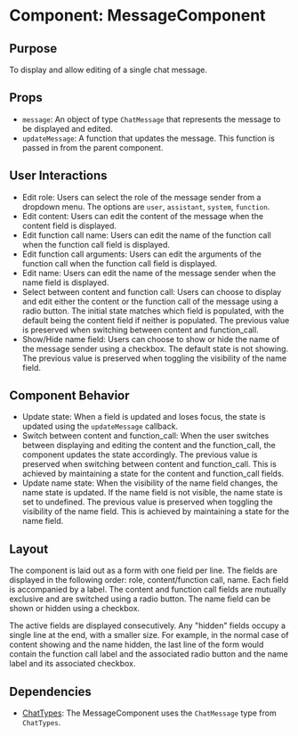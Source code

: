 # Component: MessageComponent

## Purpose

To display and allow editing of a single chat message.

## Props

- `message`: An object of type `ChatMessage` that represents the message to be displayed and edited.
- `updateMessage`: A function that updates the message. This function is passed in from the parent component.

## User Interactions

- Edit role: Users can select the role of the message sender from a dropdown menu. The options are `user`, `assistant`, `system`, `function`.
- Edit content: Users can edit the content of the message when the content field is displayed.
- Edit function call name: Users can edit the name of the function call when the function call field is displayed.
- Edit function call arguments: Users can edit the arguments of the function call when the function call field is displayed.
- Edit name: Users can edit the name of the message sender when the name field is displayed.
- Select between content and function call: Users can choose to display and edit either the content or the function call of the message using a radio button. The initial state matches which field is populated, with the default being the content field if neither is populated. The previous value is preserved when switching between content and function_call.
- Show/Hide name field: Users can choose to show or hide the name of the message sender using a checkbox. The default state is not showing. The previous value is preserved when toggling the visibility of the name field.

## Component Behavior

- Update state: When a field is updated and loses focus, the state is updated using the `updateMessage` callback.
- Switch between content and function_call: When the user switches between displaying and editing the content and the function_call, the component updates the state accordingly. The previous value is preserved when switching between content and function_call. This is achieved by maintaining a state for the content and function_call fields.
- Update name state: When the visibility of the name field changes, the name state is updated. If the name field is not visible, the name state is set to undefined. The previous value is preserved when toggling the visibility of the name field. This is achieved by maintaining a state for the name field.

## Layout

The component is laid out as a form with one field per line. The fields are displayed in the following order: role, content/function call, name. Each field is accompanied by a label. The content and function call fields are mutually exclusive and are switched using a radio button. The name field can be shown or hidden using a checkbox.

The active fields are displayed consecutively. Any "hidden" fields occupy a single line at the end, with a smaller size. For example, in the normal case of content showing and the name hidden, the last line of the form would contain the function call label and the associated radio button and the name label and its associated checkbox.

## Dependencies

- [ChatTypes](../types/ChatTypes.md): The MessageComponent uses the `ChatMessage` type from `ChatTypes`.
